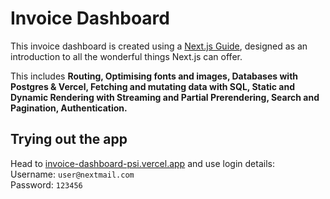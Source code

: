 # Invoice Dashboard

This invoice dashboard is created using a [Next.js Guide](https://nextjs.org/learn), designed as an introduction to all the wonderful things Next.js can offer.

This includes **Routing, Optimising fonts and images, Databases with Postgres & Vercel, Fetching and mutating data with SQL, Static and Dynamic Rendering with Streaming and Partial Prerendering, Search and Pagination, Authentication.**

## Trying out the app

Head to [invoice-dashboard-psi.vercel.app](https://invoice-dashboard-psi.vercel.app/) and use login details:<br>
Username: `user@nextmail.com` <br>
Password: `123456`
